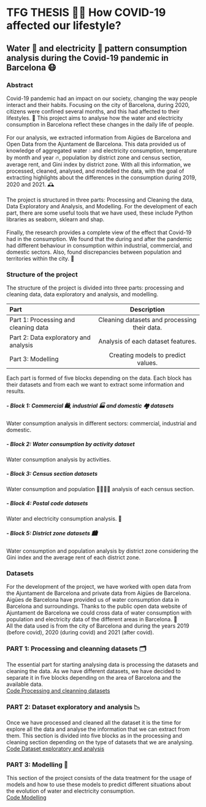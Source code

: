 # TFG THESIS 👩‍🎓 How COVID-19 affected our lifestyle?
## Water 🚿 and electricity 🔌 pattern consumption analysis during the Covid-19 pandemic in Barcelona :mask:

### Abstract

Covid-19 pandemic had an impact on our society, changing the way people interact and their habits. Focusing on the city of Barcelona, during 2020, citizens were confined several months, and this had affected to their lifestyles. 🏡 This project aims to analyse how the water and electricity consumption in Barcelona reflect these changes in the daily life of people. <br><br>
For our analysis, we extracted information from Aigües de Barcelona and Open Data from the Ajuntament de Barcelona. This data provided us of knowledge of aggregated water 💧 and electricity consumption, temperature by month and year 🔥, population by district zone and census section, average rent, and Gini index by district zone. With all this information, we processed, cleaned, analysed, and modelled the data, with the goal of extracting highlights about the differences in the consumption during 2019, 2020 and 2021. 🕰️<br><br>
The project is structured in three parts: Processing and Cleaning the data, Data Exploratory and Analysis, and Modelling. For the development of each part, there are some useful tools that we have used, these include Python libraries as seaborn, sklearn and shap.<br><br>
Finally, the research provides a complete view of the effect that Covid-19 had in the consumption. We found that the during and after the pandemic had different behaviour in consumption within industrial, commercial, and domestic sectors. Also, found discrepancies between population and territories within the city. 🙌<br>

### Structure of the project
The structure of the project is divided into three parts: processing and cleaning data, data exploratory and analysis, and modelling.

| Part | Description |
| :---         |     :---:      |
| Part 1: Processing and cleaning data   | Cleaning datasets and processing their data.    |
| Part 2: Data exploratory and analysis     | Analysis of each dataset features.      |
| Part 3: Modelling     | Creating models to predict values.      |

Each part is formed of five blocks depending on the data. Each block has their datasets and from each we want to extract some information and results.
##### - Block 1: Commercial 🛍️, industrial 🏭 and domestic 🏘️ datasets
Water consumption analysis in different sectors: commercial, industrial and domestic.
##### - Block 2: Water consumption by activity dataset
Water consumption analysis by activities.
##### - Block 3: Census section datasets
Water consumption and population 👨‍👩‍👧‍👦 analysis of each census section.
##### - Block 4: Postal code datasets
Water and electricity consumption analysis. 🔋
##### - Block 5: District zone datasets 🏙️
Water consumption and population analysis by district zone considering the Gini index and the average rent of each district zone.

### Datasets
For the development of the project, we have worked with open data from the Ajuntament de Barcelona and private data from Aigües de Barcelona. Aigües de Barcelona have provided us of water consumption data in Barcelona and surroundings. Thanks to the public open data website of Ajuntament de Barcelona we could cross data of water consumption with population and electricity data of the different areas in Barcelona. 📍 <br>
All the data used is from the city of Barcelona and during the years 2019 (before covid), 2020 (during covid) and 2021 (after covid).<br>

### PART 1: Processing and cleanning datasets 🗂️
The essential part for starting analysing data is processing the datasets and cleaning the data. As we have different datasets, we have decided to separate it in five blocks depending on the area of Barcelona and the available data.<br>
[Code Processing and cleanning datasets](PART_1_PROCESSING_DATASETS_AND_CLEANNING_DATA.ipynb)

### PART 2: Dataset exploratory and analysis 📉
Once we have processed and cleaned all the dataset it is the time for explore all the data and analyse the information that we can extract from them. This section is divided into five blocks as in the processing and cleaning section depending on the type of datasets that we are analysing.<br> 
[Code Dataset exploratory and analysis](PART_2_DATASET_EXPLORATORY_DATA_ANALYSIS.ipynb)

### PART 3: Modelling 📌
This section of the project consists of the data treatment for the usage of models and how to use these models to predict different situations about the evolution of water and electricity consumption.<br>
[Code Modelling](PART_3_MODELLING.ipynb)
